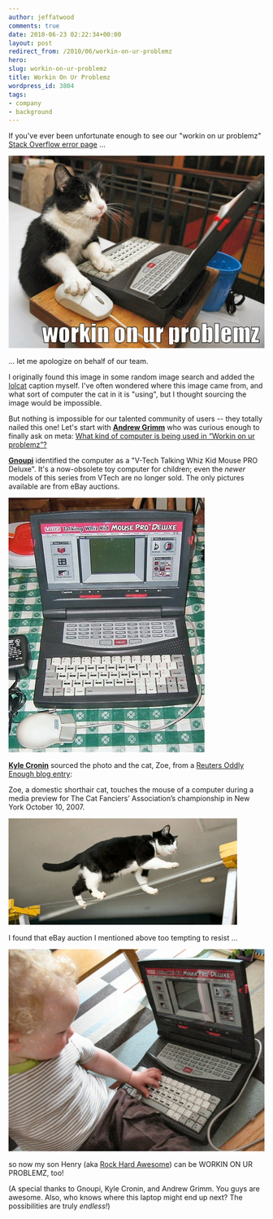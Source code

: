 ```yaml
---
author: jeffatwood
comments: true
date: 2010-06-23 02:22:34+00:00
layout: post
redirect_from: /2010/06/workin-on-ur-problemz
hero: 
slug: workin-on-ur-problemz
title: Workin On Ur Problemz
wordpress_id: 3804
tags:
- company
- background
---
```



If you've ever been unfortunate enough to see our "workin on ur problemz" [Stack Overflow error page](http://stackoverflow.com/error) ...



![](/images/wordpress/error-lolcat-problemz.jpg)



... let me apologize on behalf of our team.



I originally found this image in some random image search and added the [lolcat](http://en.wikipedia.org/wiki/Lolcat) caption myself. I've often wondered where this image came from, and what sort of computer the cat in it is "using", but I thought sourcing the image would be impossible.



But nothing is impossible for our talented community of users -- they totally nailed this one! Let's start with **[Andrew Grimm](http://stackoverflow.com/users/38765/andrew-grimm)** who was curious enough to finally ask on meta: [What kind of computer is being used in “Workin on ur problemz”?](http://meta.stackoverflow.com/questions/37597/what-kind-of-computer-is-being-used-in-workin-on-ur-problemz)



**[Gnoupi](http://superuser.com/users/3110/gnoupi)** identified the computer as a "V-Tech Talking Whiz Kid Mouse PRO Deluxe". It's a now-obsolete toy computer for children; even the _newer_ models of this series from VTech are no longer sold. The only pictures available are from eBay auctions.



![](/images/wordpress/v-tech-talking-whiz-kid-mouse-pro-deluxe.jpg)



**[Kyle Cronin](http://stackoverflow.com/users/658/kyle-cronin)** sourced the photo and the cat, Zoe, from a [Reuters Oddly Enough blog entry](http://blogs.reuters.com/oddly-enough/2007/10/11/just-too-obvious-cat-and-mouse/):





>
Zoe, a domestic shorthair cat, touches the mouse of a computer during a media preview for The Cat Fanciers’ Association’s championship in New York October 10, 2007.

> 
> 
![](/images/wordpress/cat-zoe.jpg)





I found that eBay auction I mentioned above too tempting to resist ... 



![](/images/wordpress/rock-hard-awesome-workin-on-ur-problemz.jpg)



so now my son Henry (aka [Rock Hard Awesome](https://twitter.com/rockhardawesome)) can be WORKIN ON UR PROBLEMZ, too!



(A special thanks to Gnoupi, Kyle Cronin, and Andrew Grimm. You guys are awesome. Also, who knows where this laptop might end up next? The possibilities are truly _endless!_)

